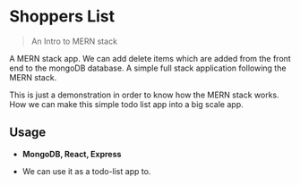 # Shoppers List
> An Intro to MERN stack

A MERN stack app. We can add delete items which are added from the front end to the mongoDB database. A simple full stack application following the MERN stack. 

This is just a demonstration in order to know how the MERN stack works. How we can make this simple todo list app into a big scale app. 

## Usage 

- **MongoDB, React, Express**

- We can use it as a todo-list app to. 